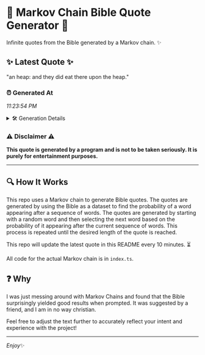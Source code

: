 # 📖 Markov Chain Bible Quote Generator 📖

Infinite quotes from the Bible generated by a Markov chain. ✨

## ✨ Latest Quote ✨
"an heap: and they did eat there upon the heap."

### ⏰ Generated At
*11:23:54 PM*

<details>
    <summary>🛠️ Generation Details</summary>
    <p>
        <strong>🌱 Seed:</strong> an<br>
        <strong>🔄 Iterations:</strong> 9<br>
        <strong>📜 Context History:</strong><br>[ an ]: heap:<br>[ an, heap: ]: and<br>[ an, heap:, and ]: they<br>[ an, heap:, and, they ]: did<br>[ an, heap:, and, they, did ]: eat<br>[ an, heap:, and, they, did, eat ]: there<br>[ heap:, and, they, did, eat, there ]: upon<br>[ and, they, did, eat, there, upon ]: the<br>[ they, did, eat, there, upon, the ]: heap.<br>
    </p>
</details>

### ⚠️ Disclaimer ⚠️
**This quote is generated by a program and is not to be taken seriously. It is purely for entertainment purposes.**

---

## 🔍 How It Works

This repo uses a Markov chain to generate Bible quotes. The quotes are generated by using the Bible as a dataset to find the probability of a word appearing after a sequence of words. The quotes are generated by starting with a random word and then selecting the next word based on the probability of it appearing after the current sequence of words. This process is repeated until the desired length of the quote is reached.

This repo will update the latest quote in this README every 10 minutes. ⏳

All code for the actual Markov chain is in `index.ts`.

## ❓ Why

I was just messing around with Markov Chains and found that the Bible surprisingly yielded good results when prompted. 
It was suggested by a friend, and I am in no way christian.

Feel free to adjust the text further to accurately reflect your intent and experience with the project!

---

*Enjoy*✨

